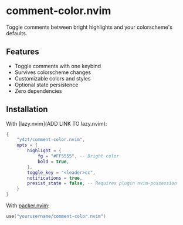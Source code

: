 # comment-color.nvim

Toggle comments between bright highlights and your colorscheme's defaults.

## Features

- Toggle comments with one keybind
- Survives colorscheme changes
- Customizable colors and styles
- Optional state persistence
- Zero dependencies

## Installation
With [lazy.nvim](ADD LINK TO lazy.nvim):
```lua
{
    "y4zt/comment-color.nvim",
    opts = {
        highlight = {
            fg = "#FF5555", -- Bright color
            bold = true,
        },
        toggle_key = "<leader>cc",
        notifications = true,
        presist_state = false, -- Requires plugin nvim-possession
    }
}
```
With [packer.nvim](https://github.com/wbthomason/packer.nvim):
```lua
use("yourusername/comment-color.nvim")

